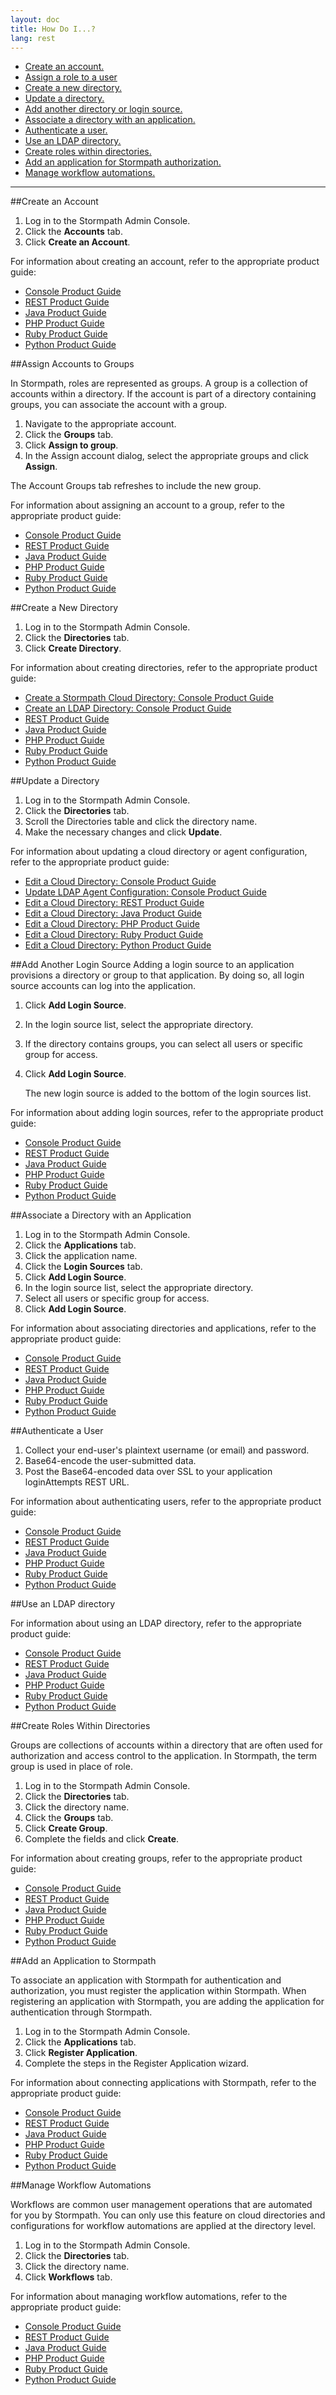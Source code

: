 ```yaml
---
layout: doc
title: How Do I...?
lang: rest
---
```


* [Create an account.](#CreateAccount)
* [Assign a role to a user](#AssignAcGps)
* [Create a new directory.](#CreateDirectory)
* [Update a directory.](#UpdateDirectories)
* [Add another directory or login source.](#AddLS)
* [Associate a directory with an application.](#AssociateDir)
* [Authenticate a user.](#AuthenticateUser)
* [Use an LDAP directory.](#UseLDAP)
* [Create roles within directories.](#CreateDirGroups)
* [Add an application for Stormpath authorization.](#EstConnectionAppSP)
* [Manage workflow automations.](#ManageWA)


****


##<a id="CreateAccount"></a>Create an Account

1. Log in to the Stormpath Admin Console.
2. Click the **Accounts** tab.
3. Click **Create an Account**.

For information about creating an account, refer to the appropriate product guide:

* [Console Product Guide](/console/product-guide#CreateAccounts)
* [REST Product Guide](/rest/product-guide#CreateAccounts)
* [Java Product Guide](/java/product-guide#CreateAccounts)
* [PHP Product Guide](/php/product-guide#CreateAccounts)
* [Ruby Product Guide](/ruby/product-guide#CreateAccounts)
* [Python Product Guide](/python/product-guide#CreateAccounts)

##<a id="AssignAcGps"></a>Assign Accounts to Groups

In Stormpath, roles are represented as groups. A group is a collection of accounts within a directory. If the account is part of a directory containing groups, you can associate the account with a group.

1. Navigate to the appropriate account.
2. Click the **Groups** tab.
3. Click **Assign to group**.
4. In the Assign account dialog, select the appropriate groups and click **Assign**.

The Account Groups tab refreshes to include the new group.

For information about assigning an account to a group, refer to the appropriate product guide:

* [Console Product Guide](/console/product-guide#AssignAccountGroups)
* [REST Product Guide](/rest/product-guide#AssignAccountGroup)
* [Java Product Guide](/java/product-guide#AssignAccountGroup)
* [PHP Product Guide](/php/product-guide#AssignAccountGroup)
* [Ruby Product Guide](/ruby/product-guide#AssignAccountGroup)
* [Python Product Guide](/python/product-guide#AssignAccountGroup)

##<a id="CreateDirectory"></a>Create a New Directory

1. Log in to the Stormpath Admin Console.
2. Click the **Directories** tab.
3. Click **Create Directory**.

For information about creating directories, refer to the appropriate product guide:

* [Create a Stormpath Cloud Directory: Console Product Guide](/console/product-guide#CreateCloud)
* [Create an LDAP Directory: Console Product Guide](/console/product-guide#CreateDir)
* [REST Product Guide](/rest/product-guide#CreateDir)
* [Java Product Guide](/java/product-guide#CreateDir)
* [PHP Product Guide](/php/product-guide#CreateDir)
* [Ruby Product Guide](/ruby/product-guide#CreateDir)
* [Python Product Guide](/python/product-guide#CreateDir)



##<a id="UpdateDirectories"></a>Update a Directory

1. Log in to the Stormpath Admin Console.
2. Click the **Directories** tab.
3. Scroll the Directories table and click the directory name.
4. Make the necessary changes and click **Update**.

For information about updating a cloud directory or agent configuration, refer to the appropriate product guide:

* [Edit a Cloud Directory: Console Product Guide](/console/product-guide#EditDir)
* [Update LDAP Agent Configuration: Console Product Guide](/console/product-guide#UpdateAgent)
* [Edit a Cloud Directory: REST Product Guide](/rest/product-guide#EditDir)
* [Edit a Cloud Directory: Java Product Guide](/java/product-guide#EditDir)
* [Edit a Cloud Directory: PHP Product Guide](/php/product-guide#EditDir)
* [Edit a Cloud Directory: Ruby Product Guide](/ruby/product-guide#EditDir)
* [Edit a Cloud Directory: Python Product Guide](/python/product-guide#EditDir)


##<a id="AddLS"></a>Add Another Login Source
Adding a login source to an application provisions a directory or group to that application.  By doing so, all login source accounts can log into the application.

1. Click **Add Login Source**.
2. In the login source list, select the appropriate directory.
3. If the directory contains groups, you can select all users or specific group for access. 
4. Click **Add Login Source**.

	The new login source is added to the bottom of the login sources list.    
	
For information about adding login sources, refer to the appropriate product guide:

* [Console Product Guide](/console/product-guide#AddLoginSource)
* [REST Product Guide](/rest/product-guide#AddLoginSource)
* [Java Product Guide](/java/product-guide#AddLoginSource)
* [PHP Product Guide](/php/product-guide#AddLoginSource)
* [Ruby Product Guide](/ruby/product-guide#AddLoginSource)
* [Python Product Guide](/python/product-guide#AddLoginSource)


##<a id="AssociateDir"></a>Associate a Directory with an Application

1. Log in to the Stormpath Admin Console.
2. Click the **Applications** tab.
3. Click the application name.
4. Click the **Login Sources** tab.
5. Click **Add Login Source**.
6. In the login source list, select the appropriate directory.
7. Select all users or specific group for access. 
8. Click **Add Login Source**.

For information about associating directories and applications, refer to the appropriate product guide:

* [Console Product Guide](/console/product-guide#AssocApplications)
* [REST Product Guide](/rest/product-guide#AssocApplications)
* [Java Product Guide](/java/product-guide#AssocApplications)
* [PHP Product Guide](/php/product-guide#AssocApplications)
* [Ruby Product Guide](/ruby/product-guide#AssocApplications)
* [Python Product Guide](/python/product-guide#AssocApplications)



##<a id="AuthenticateUser"></a>Authenticate a User

1. Collect your end-user's plaintext username (or email) and password.
2. Base64-encode the user-submitted data.
3. Post the Base64-encoded data over SSL to your application loginAttempts REST URL.

For information about authenticating users, refer to the appropriate product guide:

* [Console Product Guide](/console/product-guide#AuthenticateAccounts)
* [REST Product Guide](/rest/product-guide#AuthenticateAccounts)
* [Java Product Guide](/java/product-guide#AuthenticateAccounts)
* [PHP Product Guide](/php/product-guide#AuthenticateAccounts)
* [Ruby Product Guide](/ruby/product-guide#AuthenticateAccounts)
* [Python Product Guide](/python/product-guide#AuthenticateAccounts)


##<a id="UseLDAP"></a>Use an LDAP directory

For information about using an LDAP directory, refer to the appropriate product guide:

* [Console Product Guide](/console/product-guide#CreateDir)
* [REST Product Guide](/rest/product-guide#CreateDir)
* [Java Product Guide](/java/product-guide#CreateDir)
* [PHP Product Guide](/php/product-guide#CreateDir)
* [Ruby Product Guide](/ruby/product-guide#CreateDir)
* [Python Product Guide](/python/product-guide#CreateDir)


##<a id="CreateDirGroups"></a>Create Roles Within Directories

Groups are collections of accounts within a directory that are often used for authorization and access control to the application. In Stormpath, the term group is used in place of role.

1. Log in to the Stormpath Admin Console.
2. Click the **Directories** tab.
3. Click the directory name.
4. Click the **Groups** tab.
5. Click **Create Group**.
6. Complete the fields and click **Create**.

For information about creating groups, refer to the appropriate product guide:

* [Console Product Guide](/console/product-guide#CreateGroups)
* [REST Product Guide](/rest/product-guide#CreateGroups)
* [Java Product Guide](/java/product-guide#CreateGroups)
* [PHP Product Guide](/php/product-guide#CreateGroups)
* [Ruby Product Guide](/ruby/product-guide#CreateGroups)
* [Python Product Guide](/python/product-guide#CreateGroups)

##<a id="EstConnectionAppSP"></a>Add an Application to Stormpath

To associate an application with Stormpath for authentication and authorization, you must register the application within Stormpath. When registering an application with Stormpath, you are adding the application for authentication through Stormpath.

1. Log in to the Stormpath Admin Console.
2. Click the **Applications** tab.
3. Click **Register Application**.
4. Complete the steps in the Register Application wizard.

For information about connecting applications with Stormpath, refer to the appropriate product guide:

* [Console Product Guide](/console/product-guide#RegisterApps)
* [REST Product Guide](/rest/product-guide#RegisterApps)
* [Java Product Guide](/java/product-guide#RegisterApps)
* [PHP Product Guide](/php/product-guide#RegisterApps)
* [Ruby Product Guide](/ruby/product-guide#RegisterApps)
* [Python Product Guide](/python/product-guide#RegisterApps)


##<a id="ManageWA"></a>Manage Workflow Automations

Workflows are common user management operations that are automated for you by Stormpath. You can only use this feature on cloud directories and configurations for workflow automations are applied at the directory level.

1. Log in to the Stormpath Admin Console.
2. Click the **Directories** tab.
3. Click the directory name.
4. Click **Workflows** tab.

For information about managing workflow automations, refer to the appropriate product guide:

* [Console Product Guide](/console/product-guide#ManageWorkflowAutomation)
* [REST Product Guide](/rest/product-guide#ManageWorkflowAutomation)
* [Java Product Guide](/java/product-guide#ManageWorkflowAutomation)
* [PHP Product Guide](/php/product-guide#ManageWorkflowAutomation)
* [Ruby Product Guide](/ruby/product-guide#ManageWorkflowAutomation)
* [Python Product Guide](/python/product-guide#ManageWorkflowAutomation)


<!--
//TODO: add REST API links to each item
//TODO: add "How do I" for Password reset AND include the details of creating the password reset page
//TODO: add "How do I" for Verification AND include the details of creating the verification page
-->

